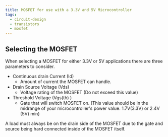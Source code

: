```yaml
---
title: MOSFET for use with a 3.3V and 5V Microcontroller
tags: 
  - circuit-design
  - transistors
  - mosfet
---
```


## Selecting the MOSFET

When selecting a MOSFET for either 3.3V or 5V applications there are three parameters to consider.

-   Continuous drain Current (Id)
    -   Amount of current the MOSFET can handle.
-   Drain Source Voltage (Vds)
    -   Voltage rating of the MOSFET (Do not exceed this value)
-   Threshold Voltage (Vgs(th) )
    -   Gate that will switch MOSFET on. (This value should be in the midrange of your microcontroller\'s power value. 1.7V(3.3V) or 2.4V (5V) min)

A load must always be on the drain side of the MOSFET due to the gate and source being hard connected inside of the MOSFET itself.
